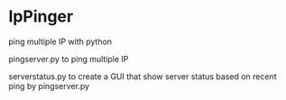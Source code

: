 # IpPinger
ping multiple IP with python

pingserver.py to ping multiple IP

serverstatus.py to create a GUI that show server status based on recent ping by pingserver.py
